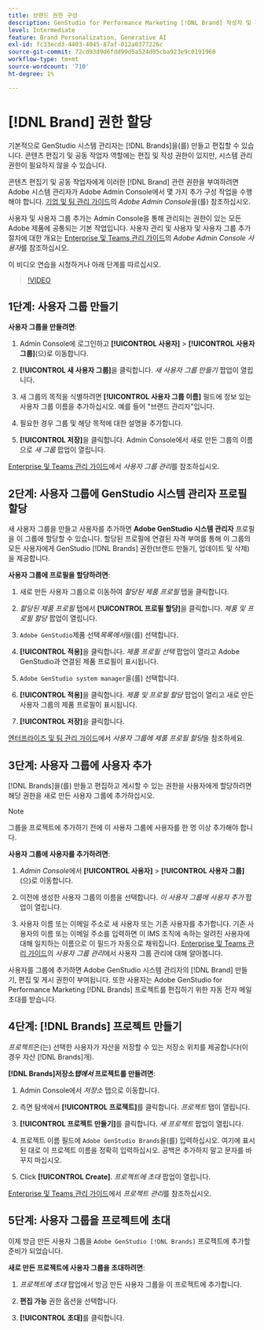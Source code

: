 ```yaml
---
title: 브랜드 권한 구성
description: GenStudio for Performance Marketing [!DNL Brand] 작성자 및 편집자에 대한 권한을 할당하는 방법에 대해 알아봅니다.
level: Intermediate
feature: Brand Personalization, Generative AI
exl-id: fc33ecd3-4403-4045-87af-012a0377226c
source-git-commit: 72cd93d9d6fdd99d5a524d05cba923e9c0191960
workflow-type: tm+mt
source-wordcount: '710'
ht-degree: 1%

---
```


# [!DNL Brand] 권한 할당

기본적으로 GenStudio 시스템 관리자는 [!DNL Brands]을(를) 만들고 편집할 수 있습니다. 콘텐츠 편집기 및 공동 작업자 역할에는 편집 및 작성 권한이 있지만, 시스템 관리 권한이 필요하지 않을 수 있습니다.

콘텐츠 편집기 및 공동 작업자에게 이러한 [!DNL Brand] 관련 권한을 부여하려면 Adobe 시스템 관리자가 Adobe Admin Console에서 몇 가지 추가 구성 작업을 수행해야 합니다. [기업 및 팀 관리 가이드](https://helpx.adobe.com/kr/enterprise/using/admin-console.html#Overview)의 _Adobe Admin Console_&#x200B;을(를) 참조하십시오.

사용자 및 사용자 그룹 추가는 Admin Console을 통해 관리되는 권한이 있는 모든 Adobe 제품에 공통되는 기본 작업입니다. 사용자 관리 및 사용자 및 사용자 그룹 추가 절차에 대한 개요는 [Enterprise 및 Teams 관리 가이드](https://helpx.adobe.com/kr/enterprise/using/users.html)의 _Adobe Admin Console 사용자_&#x200B;를 참조하십시오.

이 비디오 연습을 시청하거나 아래 단계를 따르십시오.

>[!VIDEO](https://video.tv.adobe.com/v/3474996?learn=on&enablevpops)

## 1단계: 사용자 그룹 만들기

**사용자 그룹을 만들려면**:

1. Admin Console에 로그인하고 **[!UICONTROL 사용자]** > **[!UICONTROL 사용자 그룹]**(으)로 이동합니다.

1. **[!UICONTROL 새 사용자 그룹]**&#x200B;을 클릭합니다. _새 사용자 그룹 만들기_ 팝업이 열립니다.

1. 새 그룹의 목적을 식별하려면 **[!UICONTROL 사용자 그룹 이름]** 필드에 정보 있는 사용자 그룹 이름을 추가하십시오. 예를 들어 &quot;브랜드 관리자&quot;입니다.

1. 필요한 경우 그룹 및 해당 목적에 대한 설명을 추가합니다.

1. **[!UICONTROL 저장]**&#x200B;을 클릭합니다. Admin Console에서 새로 만든 그룹의 이름으로 _새 그룹_ 팝업이 열립니다.

[Enterprise 및 Teams 관리 가이드](https://helpx.adobe.com/kr/enterprise/using/user-groups.html)에서 _사용자 그룹 관리_&#x200B;를 참조하십시오.

## 2단계: 사용자 그룹에 GenStudio 시스템 관리자 프로필 할당

새 사용자 그룹을 만들고 사용자를 추가하면 **Adobe GenStudio 시스템 관리자** 프로필을 이 그룹에 할당할 수 있습니다. 할당된 프로필에 연결된 자격 부여를 통해 이 그룹의 모든 사용자에게 GenStudio [!DNL Brands] 권한(브랜드 만들기, 업데이트 및 삭제)을 제공합니다.

**사용자 그룹에 프로필을 할당하려면**:

1. 새로 만든 사용자 그룹으로 이동하여 _할당된 제품 프로필_ 탭을 클릭합니다.

1. _할당된 제품 프로필_ 탭에서 **[!UICONTROL 프로필 할당]**&#x200B;을 클릭합니다. _제품 및 프로필 할당_ 팝업이 열립니다.

1. `Adobe GenStudio`제품 선택&#x200B;_목록에서_&#x200B;을(를) 선택합니다.

1. **[!UICONTROL 적용]**&#x200B;을 클릭합니다. _제품 프로필 선택_ 팝업이 열리고 Adobe GenStudio과 연결된 제품 프로필이 표시됩니다.

1. `Adobe GenStudio system manager`을(를) 선택합니다.

1. **[!UICONTROL 적용]**&#x200B;을 클릭합니다. _제품 및 프로필 할당_ 팝업이 열리고 새로 만든 사용자 그룹의 제품 프로필이 표시됩니다.

1. **[!UICONTROL 저장]**&#x200B;을 클릭합니다.

[엔터프라이즈 및 팀 관리 가이드](https://helpx.adobe.com/kr/enterprise/using/user-groups.html)에서 _사용자 그룹에 제품 프로필 할당_&#x200B;을 참조하세요.

## 3단계: 사용자 그룹에 사용자 추가

[!DNL Brands]을(를) 만들고 편집하고 게시할 수 있는 권한을 사용자에게 할당하려면 해당 권한을 새로 만든 사용자 그룹에 추가하십시오.

>[!NOTE]
>
>그룹을 프로젝트에 추가하기 전에 이 사용자 그룹에 사용자를 한 명 이상 추가해야 합니다.

**사용자 그룹에 사용자를 추가하려면**:

1. _Admin Console_&#x200B;에서 **[!UICONTROL 사용자]** > **[!UICONTROL 사용자 그룹]**(으)로 이동합니다.

1. 이전에 생성한 사용자 그룹의 이름을 선택합니다. _이 사용자 그룹에 사용자 추가_ 팝업이 열립니다.

1. 사용자 이름 또는 이메일 주소로 새 사용자 또는 기존 사용자를 추가합니다. 기존 사용자의 이름 또는 이메일 주소를 입력하면 이 IMS 조직에 속하는 알려진 사용자에 대해 일치하는 이름으로 이 필드가 자동으로 채워집니다. [Enterprise 및 Teams 관리 가이드](https://helpx.adobe.com/kr/enterprise/using/user-groups.html)의 _사용자 그룹 관리_&#x200B;에서 사용자 그룹 관리에 대해 알아봅니다.

사용자를 그룹에 추가하면 Adobe GenStudio 시스템 관리자의 [!DNL Brand] 만들기, 편집 및 게시 권한이 부여됩니다. 또한 사용자는 Adobe GenStudio for Performance Marketing [!DNL Brands] 프로젝트를 편집하기 위한 자동 전자 메일 초대를 받습니다.

## 4단계: [!DNL Brands] 프로젝트 만들기

_프로젝트_&#x200B;은(는) 선택한 사용자가 자산을 저장할 수 있는 저장소 위치를 제공합니다(이 경우 자산 [!DNL Brands]개).

**[!DNL Brands]저장소&#x200B;_탭에서_ 프로젝트를 만들려면**:

1. Admin Console에서 _저장소_ 탭으로 이동합니다.

1. 측면 탐색에서 **[!UICONTROL 프로젝트]**&#x200B;를 클릭합니다. _프로젝트_ 탭이 열립니다.

1. **[!UICONTROL 프로젝트 만들기]**&#x200B;를 클릭합니다. _새 프로젝트_ 팝업이 열립니다.

1. 프로젝트 이름 필드에 `Adobe GenStudio Brands`을(를) 입력하십시오. 여기에 표시된 대로 이 프로젝트 이름을 정확히 입력하십시오. 공백은 추가하지 말고 문자를 바꾸지 마십시오.

1. Click **[!UICONTROL Create]**. _프로젝트에 초대_ 팝업이 열립니다.

[Enterprise 및 Teams 관리 가이드](https://helpx.adobe.com/kr/enterprise/using/projects-in-business-storage.html)에서 _프로젝트 관리_&#x200B;를 참조하십시오.

## 5단계: 사용자 그룹을 프로젝트에 초대

이제 방금 만든 사용자 그룹을 `Adobe GenStudio [!DNL Brands]` 프로젝트에 추가할 준비가 되었습니다.

**새로 만든 프로젝트에 사용자 그룹을 초대하려면**:

1. _프로젝트에 초대_ 팝업에서 방금 만든 사용자 그룹을 이 프로젝트에 추가합니다.

1. **편집 가능** 권한 옵션을 선택합니다.

1. **[!UICONTROL 초대]**&#x200B;를 클릭합니다.
